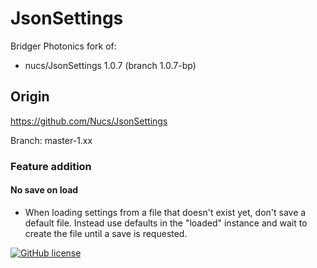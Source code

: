 # JsonSettings

Bridger Photonics fork of:
- nucs/JsonSettings 1.0.7 (branch 1.0.7-bp)

## Origin

https://github.com/Nucs/JsonSettings

Branch: master-1.xx

### Feature addition
#### No save on load
* When loading settings from a file that doesn't exist yet, don't save a default file. Instead use defaults in the "loaded" instance and wait to create the file until a save is requested.

[![GitHub license](https://img.shields.io/github/license/mashape/apistatus.svg)](https://github.com/Nucs/JsonSettings/blob/master/LICENSE)
